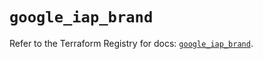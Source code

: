 # `google_iap_brand`

Refer to the Terraform Registry for docs: [`google_iap_brand`](https://registry.terraform.io/providers/hashicorp/google-beta/5.29.0/docs/resources/google_iap_brand).
